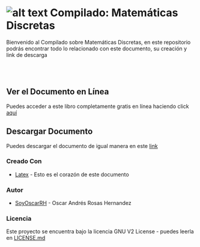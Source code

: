 # ![alt text](https://secure.gravatar.com/blavatar/4560c02ab420ca3cefc52ab44e8aefc1?s=32) Compilado: Matemáticas Discretas

Bienvenido al Compilado sobre Matemáticas Discretas, en este repositorio
podrás encontrar todo lo relacionado con este documento, su creación y link de descarga

<br><br>

## Ver el Documento en Línea

Puedes acceder a este libro completamente gratis en línea haciendo click [aquí](MatematicasDiscretas.pdf) 

## Descargar Documento

Puedes descargar el documento de igual manera en este [link](https://compilandoconocimiento.com/biblioteca/#Discretas) 

### Creado Con

* [Latex](https://www.latex-project.org/) - Esto es el corazón de este documento

### Autor

* [SoyOscarRH](https://github.com/SoyOscarRH) - Oscar Andrés Rosas Hernandez

### Licencia

Este proyecto se encuentra bajo la licencia  GNU V2 License - puedes leerla en [LICENSE.md](LICENSE.md)

<br><br>
